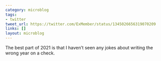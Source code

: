 ```yaml
---
category: microblog
tags:
- twitter
tweet_url: https://twitter.com/ExMember/status/1345026656319070209
links: []
layout: microblog
---
```

The best part of 2021 is that I haven’t seen any jokes about writing the wrong year on a check.

